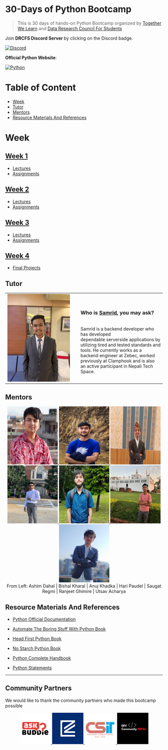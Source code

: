 # 30-Days of Python Bootcamp
> This is 30 days of hands-on Python Bootcamp organized by [Together We Learn](https://www.facebook.com/togetherwelearn22) and [Data Research Council For Students](https://www.facebook.com/profile.php?id=100077228320202)

Join <b> DRCFS Discord Server </b> by clicking on the Discord badge.

[![Discord](https://img.shields.io/badge/Discord-%235865F2.svg?style=for-the-badge&logo=discord&logoColor=white)](https://discord.gg/Rpj5pHa5ec) &nbsp;

<b>Official Python Website</b>:

[![Python](https://img.shields.io/badge/python-3670A0?style=for-the-badge&logo=python&logoColor=ffdd54)](https://python.org) &nbsp;


# Table of Content
* [Week](#week)
* [Tutor](#tutor)
* [Mentors](#mentors)
* [Resource Materials And References](#resource-materials-and-references) &nbsp;

# Week

## [Week 1](https://github.com/drcfsorg/TWL_DRCFS_30DaysPythonBootcamp/tree/main/Week%201)

- [Lectures](https://github.com/drcfsorg/TWL_DRCFS_30DaysPythonBootcamp/tree/main/Week%201/lectures)
- [Assignments](https://github.com/drcfsorg/TWL_DRCFS_30DaysPythonBootcamp/tree/main/Week%201/Assignments)


## [Week 2](https://github.com/drcfsorg/TWL_DRCFS_30DaysPythonBootcamp/tree/main/Week%202)

- [Lectures](https://github.com/drcfsorg/TWL_DRCFS_30DaysPythonBootcamp/tree/main/Week%202/lectures)
- [Assignments](https://github.com/drcfsorg/TWL_DRCFS_30DaysPythonBootcamp/tree/main/Week%202/Assignments)
  
  
## [Week 3](https://github.com/drcfsorg/TWL_DRCFS_30DaysPythonBootcamp/tree/main/Week%203)

- [Lectures](https://github.com/drcfsorg/TWL_DRCFS_30DaysPythonBootcamp/tree/main/Week%203/lectures)
- [Assignments](https://github.com/drcfsorg/TWL_DRCFS_30DaysPythonBootcamp/tree/main/Week%203/Assignments)


## [Week 4](https://github.com/drcfsorg/TWL_DRCFS_30DaysPythonBootcamp/tree/main/Week%204)

- [Final Projects](https://github.com/drcfsorg/TWL_DRCFS_30DaysPythonBootcamp/tree/main/Week%204/FInal%20Project)


## Tutor

<table >
  <tr>
    <td width="220px"><img src="/imgs/Samrid Pandit.jpg" alt="Samrid Pandit" width="200" height="280" /></td>
    <td><h3>Who is <a href="https://github.com/CaffeineDuck">Samrid</a>, you may ask?</h3> <br>
Samrid is a backend developer who has developed <br> dependable serverside applications by utilizing tired and tested standards and tools. He currently works as a backend engineer at Zebec, worked previously at Clamphook and is also an active participant in Nepali Tech Space.</td>
  </tr>
</table>

## Mentors
<div align="center">
<a href="https://github.com/ashimdahal" target="_blank" rel="noreferrer"> <img src="/imgs/ashim dahal.jpeg" width="161" height="185"/> </a>
<a href="https://github.com/kbshal" target="_blank" rel="noreferrer"> <img src="/imgs/reduced_image.jpg" width="161" height="185"/> </a 
<a href="https://github.com/Anuj-Khadka" target="_blank" rel="noreferrer"> <img src="/imgs/Anuj Khadka.jpg" width="161" height="185"/> </a>              
<a href="https://github.com/dev-hari" target="_blank" rel="noreferrer"> <img src="imgs/hari_paudel.JPG" width="161" height="185"/> </a>  
<a href="https://github.com/regmi-saugat" target="_blank" rel="noreferrer"> <img src="imgs/saugat regmi.jpg" width="161" height="185"/> </a>
<a href="https://www.facebook.com/ranjeet.ghimire.35" target="_blank" rel="noreferrer"> <img src="imgs/ranjeet ghimire.jpg" width="161" height="185"/> </a>
<a href="https://www.facebook.com/profile.php?id=100007249965051" target="_blank" rel="noreferrer"> <img src="imgs/utshav acharya.jpg" width="161" height="185"/> </a>
<br>From Left: Ashim Dahal | Bishal Kharal | Anuj Khadka | Hari Paudel | Saugat Regmi | Ranjeet Ghimire | Utsav Acharya 
</div> 

## Resource Materials And References

- [Python Official Documentation](https://docs.python.org/)

- [Automate The Boring Stuff With Python Book](https://github.com/dhakalnirajan/TWL-DRCFS-30-Days-Python-Bootcamp/blob/main/Resources%20Materials%20And%20References/Automate%20The%20Boring%20Stuff%20With%20Python.pdf)
- [Head First Python Book](https://github.com/dhakalnirajan/TWL-DRCFS-30-Days-Python-Bootcamp/blob/main/Resources%20Materials%20And%20References/Head%20First%20Python.pdf)
- [No Starch Python Book](https://github.com/dhakalnirajan/TWL-DRCFS-30-Days-Python-Bootcamp/blob/main/Resources%20Materials%20And%20References/No%20Starch%20Python.pdf)
- [Python Complete Handbook](https://github.com/dhakalnirajan/TWL-DRCFS-30-Days-Python-Bootcamp/blob/main/Resources%20Materials%20And%20References/Python%20Complete%20Handbook.pdf)
- [Python Statements](https://github.com/dhakalnirajan/TWL-DRCFS-30-Days-Python-Bootcamp/blob/main/Resources%20Materials%20And%20References/Python%20Statements.pdf)

--- 

## Community Partners

We would like to thank the community partners who made this bootcamp possible

<div align="center">
  <a href="https://www.facebook.com/askbuddie/"> <img height="100" src="/imgs/ask_buddie.png"> </a>
  <a href="https://www.facebook.com/everydaykarmaa/"> <img height="100" src="/imgs/everyday_karma.png"> </a>
  <a href="https://www.facebook.com/csitanpokhara/"> <img height="100" src="/imgs/csit_association_pokhara.png"> </a>
  <a href="https://www.facebook.com/DevCommunityNepal/"> <img height="100" src="/imgs/devcommunity_nepal.png"></a>
</div>
